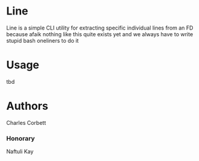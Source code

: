 # Line

Line is a simple CLI utility for extracting specific individual lines from an FD because afaik nothing like this quite exists yet and we always have to write stupid bash oneliners to do it

# Usage

tbd

# Authors

Charles <asciifaceman> Corbett

### Honorary
Naftuli Kay
